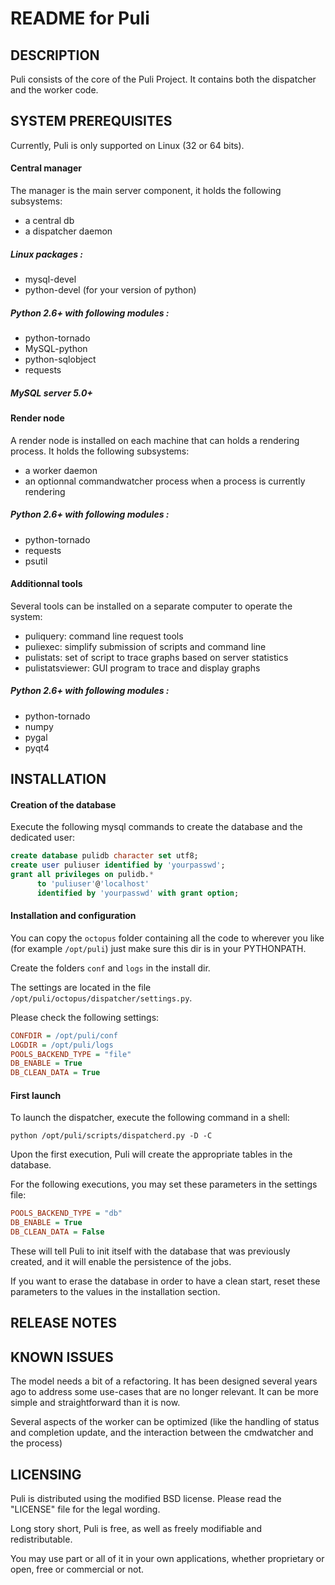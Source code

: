 README for Puli
===============


DESCRIPTION
-----------

Puli consists of the core of the Puli Project.
It contains both the dispatcher and the worker code.


SYSTEM PREREQUISITES
--------------------

Currently, Puli is only supported on Linux (32 or 64 bits).

#### Central manager

The manager is the main server component, it holds the following subsystems:
 - a central db
 - a dispatcher daemon

##### Linux packages :

   * mysql-devel
   * python-devel (for your version of python)

##### Python 2.6+ with following modules :

   * python-tornado
   * MySQL-python
   * python-sqlobject
   * requests

##### MySQL server 5.0+


#### Render node

A render node is installed on each machine that can holds a rendering process.
It holds the following subsystems:
   * a worker daemon
   * an optionnal commandwatcher process when a process is currently rendering

##### Python 2.6+ with following modules :

   * python-tornado
   * requests
   * psutil


#### Additionnal tools

Several tools can be installed on a separate computer to operate the system:
   * puliquery: command line request tools
   * puliexec: simplify submission of scripts and command line
   * pulistats: set of script to trace graphs based on server statistics
   * pulistatsviewer: GUI program to trace and display graphs

##### Python 2.6+ with following modules :

   * python-tornado
   * numpy
   * pygal
   * pyqt4




INSTALLATION
------------

#### Creation of the database

Execute the following mysql commands to create the database and the dedicated user:

```sql
create database pulidb character set utf8;
create user puliuser identified by 'yourpasswd';
grant all privileges on pulidb.* 
      to 'puliuser'@'localhost' 
      identified by 'yourpasswd' with grant option;
```
#### Installation and configuration

You can copy the `octopus` folder containing all the code to wherever you like (for example `/opt/puli`) just make sure this dir is in your PYTHONPATH.

Create the folders `conf` and `logs` in the install dir.

The settings are located in the file `/opt/puli/octopus/dispatcher/settings.py`.

Please check the following settings:
```ini
CONFDIR = /opt/puli/conf
LOGDIR = /opt/puli/logs
POOLS_BACKEND_TYPE = "file"
DB_ENABLE = True
DB_CLEAN_DATA = True
```
#### First launch

To launch the dispatcher, execute the following command in a shell:

    python /opt/puli/scripts/dispatcherd.py -D -C

Upon the first execution, Puli will create the appropriate tables in the database.

For the following executions, you may set these parameters in the settings file:

```ini
POOLS_BACKEND_TYPE = "db"
DB_ENABLE = True
DB_CLEAN_DATA = False
```
These will tell Puli to init itself with the database that was previously created, and it will enable the persistence of the jobs.

If you want to erase the database in order to have a clean start, reset these parameters to the values in the installation section.


RELEASE NOTES
-------------


KNOWN ISSUES
------------

The model needs a bit of a refactoring. It has been designed several years ago to address some use-cases that are no longer relevant.
It can be more simple and straightforward than it is now.

Several aspects of the worker can be optimized (like the handling of status and completion update, and the interaction between the cmdwatcher and the process)


LICENSING
---------

Puli is distributed using the modified BSD license. Please read the "LICENSE" file for the legal wording.

Long story short, Puli is free, as well as freely modifiable and redistributable.

You may use part or all of it in your own applications, whether proprietary or open, free or commercial or not.
